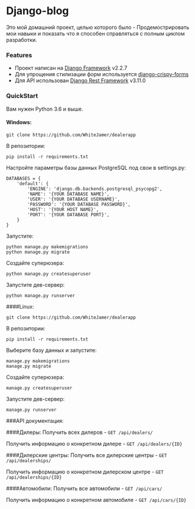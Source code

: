 # Django-blog
Это мой домашний проект, целью которого было - Продемострировать мои навыки и показать что я способен справляться с полным циклом разработки.

### Features
- Проект написан на [Django Framework](https://www.djangoproject.com/ "Django Framework") v2.2.7
- Для упрощения стилизации форм используется [django-crispy-forms](https://github.com/django-crispy-forms/django-crispy-forms "django-crispy-forms")
- Для API использован [Django Rest Framework](https://www.django-rest-framework.org// "Django Rest Framework") v3.11.0
### QuickStart
Вам нужен Python 3.6 и выше.

#### Windows:
	
    git clone https://github.com/WhiteJamer/dealerapp
В репозитории:


    pip install -r requirements.txt

Настройте параметры базы данных PostgreSQL под свои в settings.py:
````
DATABASES = {
    'default': {
        'ENGINE': 'django.db.backends.postgresql_psycopg2',
        'NAME': '{YOUR DATABASE NAME}',
        'USER': '{YOUR DATABASE USERNAME}',
        'PASSWORD': '{YOUR DATABASE PASSWORD}',
        'HOST': '{YOUR HOST NAME}',
        'PORT': '{YOUR DATABASE PORT}',
    }
}
```` 
Запустите:


    python manage.py makemigrations
    python manage.py migrate
Создайте суперюзера:


    python manage.py createsuperuser
Запустите дев-сервер:


    python manage.py runserver
####Linux:
	
    git clone https://github.com/WhiteJamer/dealerapp
В репозитории:


    pip install -r requirements.txt
Выберите базу данных и запустите:


    manage.py makemigrations
    manage.py migrate
Создайте суперюзера:


    manage.py createsuperuser
Запустите дев-сервер:


    manage.py runserver
    
###API документация:

####Дилеры:
Получить всех дилеров - `GET /api/dealers/`

Получить информацию о конкретном дилере - `GET /api/dealers/{ID}`

####Дилерcкие центры:
Получить все дилерские центры - `GET /api/dealerships/`

Получить информацию о конкретном дилерском центре - `GET /api/dealerships/{ID}`

####Автомобили:
Получить все автомобили - `GET /api/cars/`

Получить информацию о конкретном автомобиле - `GET /api/cars/{ID}`



